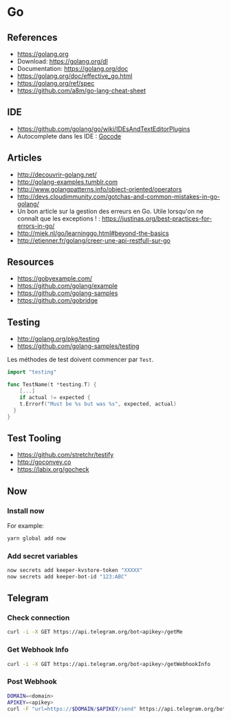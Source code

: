 # Go

## References

- https://golang.org
- Download: https://golang.org/dl
- Documentation: https://golang.org/doc
- https://golang.org/doc/effective_go.html
- https://golang.org/ref/spec
- https://github.com/a8m/go-lang-cheat-sheet

## IDE

- https://github.com/golang/go/wiki/IDEsAndTextEditorPlugins
- Autocomplete dans les IDE : [Gocode](https://github.com/nsf/gocode)

## Articles

- http://decouvrir-golang.net/
- http://golang-examples.tumblr.com
- http://www.golangpatterns.info/object-oriented/operators
- http://devs.cloudimmunity.com/gotchas-and-common-mistakes-in-go-golang/
- Un bon article sur la gestion des erreurs en Go. Utile lorsqu'on ne connaît que les exceptions ! : https://justinas.org/best-practices-for-errors-in-go/
- http://miek.nl/go/learninggo.html#beyond-the-basics
- http://etienner.fr/golang/creer-une-api-restfull-sur-go

## Resources

- https://gobyexample.com/
- https://github.com/golang/example
- https://github.com/golang-samples
- https://github.com/gobridge

## Testing

- http://golang.org/pkg/testing
- https://github.com/golang-samples/testing

Les méthodes de test doivent commencer par `Test`.

```go
import "testing"

func TestName(t *testing.T) {
    [...]
    if actual != expected {
    t.Errorf("Must be %s but was %s", expected, actual)
  }
}
```

## Test Tooling

- https://github.com/stretchr/testify
- http://goconvey.co
- https://labix.org/gocheck


## Now

### Install now

For example:

```sh
yarn global add now
```

### Add secret variables

```sh
now secrets add keeper-kvstore-token "XXXXX"
now secrets add keeper-bot-id "123:ABC"
```

## Telegram

### Check connection

```sh
curl -i -X GET https://api.telegram.org/bot<apikey>/getMe
```

### Get Webhook Info

```sh
curl -i -X GET https://api.telegram.org/bot<apikey>/getWebhookInfo
```

### Post Webhook

```sh
DOMAIN=<domain>
APIKEY=<apikey>
curl -F "url=https://$DOMAIN/$APIKEY/send" https://api.telegram.org/bot$APIKEY/setWebhook
```
